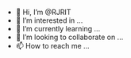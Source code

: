 
- 👋 Hi, I’m @RJRIT
- 👀 I’m interested in ...
- 🌱 I’m currently learning ...
- 💞️ I’m looking to collaborate on ...
- 📫 How to reach me ...

<!---
RJRIT/RJRIT is a ✨ special ✨ repository because its `README.md` (this file) appears on your GitHub profile.
You can click the Preview link to take a look at your changes.
--->

